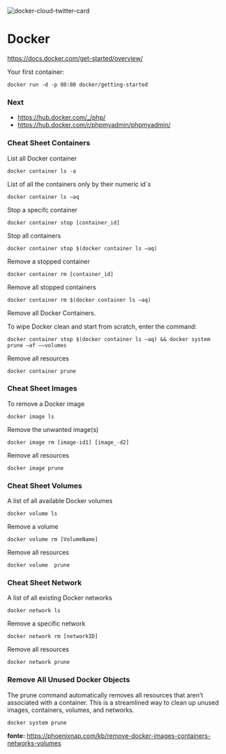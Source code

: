![docker-cloud-twitter-card](https://user-images.githubusercontent.com/1257048/95775203-5aa11300-0c98-11eb-9817-e440f1fc4627.png)

# Docker 

https://docs.docker.com/get-started/overview/

Your first container:

    docker run -d -p 80:80 docker/getting-started

### Next

- https://hub.docker.com/_/php/
- https://hub.docker.com/r/phpmyadmin/phpmyadmin/


### Cheat Sheet Containers

List all Docker container

    docker container ls -a

List of all the containers only by their numeric id´s

    docker container ls –aq 

Stop a specifc container

    docker container stop [container_id]

Stop all containers

    docker container stop $(docker container ls –aq)

Remove a stopped container

    docker container rm [container_id]

Remove all stopped containers

    docker container rm $(docker container ls –aq)

Remove all Docker Containers.

To wipe Docker clean and start from scratch, enter the command:

    docker container stop $(docker container ls –aq) && docker system prune –af ––volumes

Remove all resources

    docker container prune

### Cheat Sheet Images

To remove a Docker image

    docker image ls

Remove the unwanted image(s)

    docker image rm [image-id1] [image_-d2]

Remove all resources

    docker image prune

### Cheat Sheet Volumes

A list of all available Docker volumes

    docker volume ls

Remove a volume

    docker volume rm [VolumeName]

Remove all resources

    docker volume  prune

### Cheat Sheet Network

A list of all existing Docker networks

    docker network ls

Remove a specific network

    docker network rm [networkID]

Remove all resources

    docker network prune

### Remove All Unused Docker Objects

The prune command automatically removes all resources that aren’t associated with a container. This is a streamlined way to clean up unused images, containers, volumes, and networks.

    docker system prune

__fonte:__ https://phoenixnap.com/kb/remove-docker-images-containers-networks-volumes